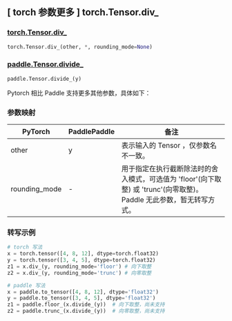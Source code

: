 ## [ torch 参数更多 ] torch.Tensor.div_

### [torch.Tensor.div_](https://pytorch.org/docs/stable/generated/torch.Tensor.div_.html)

```python
torch.Tensor.div_(other, *, rounding_mode=None)
```

### [paddle.Tensor.divide_]()

```python
paddle.Tensor.divide_(y)
```

Pytorch 相比 Paddle 支持更多其他参数，具体如下：

### 参数映射

| PyTorch       | PaddlePaddle | 备注                                                                                |
| ------------- | ------------ | ----------------------------------------------------------------------------------- |
| other         | y            | 表示输入的 Tensor ，仅参数名不一致。                                                 |
| rounding_mode | -            | 用于指定在执行截断除法时的舍入模式，可选值为 'floor'(向下取整) 或 'trunc'(向零取整)。 Paddle 无此参数，暂无转写方式。 |

### 转写示例

```python
# torch 写法
x = torch.tensor([4, 8, 12], dtype=torch.float32)
y = torch.tensor([3, 4, 5], dtype=torch.float32)
z1 = x.div_(y, rounding_mode='floor') # 向下取整
z2 = x.div_(y, rounding_mode='trunc') # 向零取整

# paddle 写法
x = paddle.to_tensor([4, 8, 12], dtype='float32')
y = paddle.to_tensor([3, 4, 5], dtype='float32')
z1 = paddle.floor_(x.divide_(y))  # 向下取整，尚未支持
z2 = paddle.trunc_(x.divide_(y))  # 向零取整，尚未支持
```
